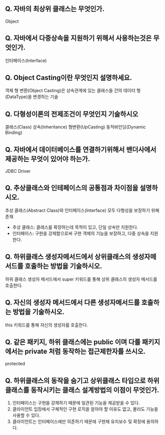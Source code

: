 ## Q. 자바의 최상위 클래스는 무엇인가.

Object

## Q. 자바에서 다중상속을 지원하기 위해서 사용하는것은 무엇인가.

인터페이스(Interface)

## Q. Object Casting이란 무엇인지 설명하세요.

객체 형 변환(Object Casting)은 상속관계에 있는 클래스들 간의 데이터 형(DataType)을 변경하는 기술

## Q. 다형성이론의 전제조건이 무엇인지 기술하시오

클래스(Class)
상속(Inheritance)
형변환(UpCasting)
동적바인딩(Dynamic Binding)

## Q. 자바에서 데이터베이스를 연결하기위해서 밴더사에서 제공하는 무엇이 있어야 하는가.

JDBC Driver

## Q. 추상클래스와 인테페이스의 공통점과 차이점을 설명하시오.

추상 클래스(Abstract Class)와 인터페이스(Interface) 모두 다형성을 보장하기 위해 존재

- 추상 클래스: 클래스를 확장하는데 목적이 있고, 단일 상속만 지원한다.
- 인터페이스: 구현을 강제함으로써 구현 객체의 기능을 보장하고, 다중 상속을 지원한다.

## Q. 하위클래스 생성자메서드에서 상위클래스의 생성자메서드를 호출하는 방법을 기술하시오.

하위 클래스 생성자 메서드에서 super 키워드를 통해 상위 클래스의 생성자 메서드를 호출한다.

## Q. 자신의 생성자 메서드에서 다른 생성자메서드를 호출하는 방법을 기술하시오.

this 키워드를 통해 자신의 생성자를 호출한다.

## Q. 같은 패키지, 하위 클래스에는 public 이며 다를 패키지에서는 private 처럼 동작하는 접근제한자를 쓰시오.

protected

## Q. 하위클래스의 동작을 숨기고 상위클래스 타입으로 하위클래스를 동작시키는 클래스 설계방법의 이점이 무엇인가.

1. 인터페이스는 구현을 강제하기 때문에 일관된 기능을 제공받을 수 있다.
2. 클라이언트 입장에서 구체적인 구현 로직을 알아야 할 이유도 없고, 몰라도 기능을 사용할 수 있다.
3. 클라이언트는 인터페이스에만 의존하기 때문에 구현체 유지보수 및 확장에 용의하다.
